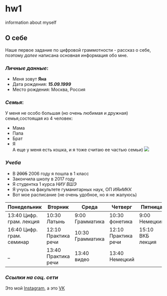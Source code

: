 # hw1
information about myself
## **О себе**   
Наше первое задание по цифровой граммотности - рассказ о себе, поэтому *далее* написана основная информация обо мне.
### ***Личные данные***:
* Меня зовут **Яна**
* Дата рождения: ***15.09.1999*** 
* Место рождения: Москва, Россия
### ***Cемья***:
У меня не особо большая (но очень любимая и дружная) семья,состоящая из 4 человек:
* Мама
* Папа
* Брат
* Я     
А еще у меня есть кошка, и я тоже считаю ее частью семьи) 
![](http://vashipitomcy.ru/_pu/2/40062037.jpg)

### ***Учеба***  
* В ~~2005~~ 2006 году я пошла в 1 класс
* Закончила школу в 2017 году
* Я студентка 1 курса *НИУ ВШЭ*
* Я учусь на факультете гуманитарных наук, ОП *ИЯиМКК*
* Вот мое расписание (не очень удобное, но я не жалуюсь)

Понедельник  | Вторник | Cреда | Четверг | Пятница  
------------- | ------------- | ------------- | ------------- | ------------- |
13:40 Цифр. грам. лекция  | 10:30 Латынь | 9:00 Грамматика | 10:30 фонетика | 9:00 Немецкий
16:40 Цифр. грам. семинар  | 12:10 Практика речи | 10:30 Грамматика | 12:10 Практика речи | 15:10 ВКБ лекция
_  | 13:40 Практика речи | 13:40 видео | 13:40 Немецкий

### ***Ссылки на соц. сети***
Это мой [Instagram][1], а это [VK][2]

[1]: https://www.instagram.com/yapaeonia/
[2]: https://vk.com/ksksksd

